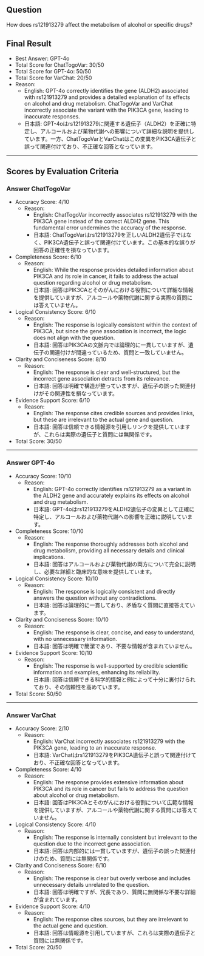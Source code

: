 ## Question

How does rs121913279 affect the metabolism of alcohol or specific drugs?

## Final Result

- Best Answer: GPT-4o
- Total Score for ChatTogoVar: 30/50
- Total Score for GPT-4o: 50/50
- Total Score for VarChat: 20/50
- Reason:
  - English: GPT-4o correctly identifies the gene (ALDH2) associated with rs121913279 and provides a detailed explanation of its effects on alcohol and drug metabolism. ChatTogoVar and VarChat incorrectly associate the variant with the PIK3CA gene, leading to inaccurate responses.
  - 日本語: GPT-4oはrs121913279に関連する遺伝子（ALDH2）を正確に特定し、アルコールおよび薬物代謝への影響について詳細な説明を提供しています。一方、ChatTogoVarとVarChatはこの変異をPIK3CA遺伝子と誤って関連付けており、不正確な回答となっています。

---

## Scores by Evaluation Criteria

### Answer ChatTogoVar
- Accuracy Score: 4/10
  - Reason: 
    - English: ChatTogoVar incorrectly associates rs121913279 with the PIK3CA gene instead of the correct ALDH2 gene. This fundamental error undermines the accuracy of the response.
    - 日本語: ChatTogoVarはrs121913279を正しいALDH2遺伝子ではなく、PIK3CA遺伝子と誤って関連付けています。この基本的な誤りが回答の正確性を損なっています。
- Completeness Score: 6/10
  - Reason: 
    - English: While the response provides detailed information about PIK3CA and its role in cancer, it fails to address the actual question regarding alcohol or drug metabolism.
    - 日本語: 回答はPIK3CAとそのがんにおける役割について詳細な情報を提供していますが、アルコールや薬物代謝に関する実際の質問には答えていません。
- Logical Consistency Score: 6/10
  - Reason: 
    - English: The response is logically consistent within the context of PIK3CA, but since the gene association is incorrect, the logic does not align with the question.
    - 日本語: 回答はPIK3CAの文脈内では論理的に一貫していますが、遺伝子の関連付けが間違っているため、質問と一致していません。
- Clarity and Conciseness Score: 8/10
  - Reason: 
    - English: The response is clear and well-structured, but the incorrect gene association detracts from its relevance.
    - 日本語: 回答は明確で構造が整っていますが、遺伝子の誤った関連付けがその関連性を損なっています。
- Evidence Support Score: 6/10
  - Reason: 
    - English: The response cites credible sources and provides links, but these are irrelevant to the actual gene and question.
    - 日本語: 回答は信頼できる情報源を引用しリンクを提供していますが、これらは実際の遺伝子と質問には無関係です。
- Total Score: 30/50

---

### Answer GPT-4o
- Accuracy Score: 10/10
  - Reason: 
    - English: GPT-4o correctly identifies rs121913279 as a variant in the ALDH2 gene and accurately explains its effects on alcohol and drug metabolism.
    - 日本語: GPT-4oはrs121913279をALDH2遺伝子の変異として正確に特定し、アルコールおよび薬物代謝への影響を正確に説明しています。
- Completeness Score: 10/10
  - Reason: 
    - English: The response thoroughly addresses both alcohol and drug metabolism, providing all necessary details and clinical implications.
    - 日本語: 回答はアルコールおよび薬物代謝の両方について完全に説明し、必要な詳細と臨床的な意味を提供しています。
- Logical Consistency Score: 10/10
  - Reason: 
    - English: The response is logically consistent and directly answers the question without any contradictions.
    - 日本語: 回答は論理的に一貫しており、矛盾なく質問に直接答えています。
- Clarity and Conciseness Score: 10/10
  - Reason: 
    - English: The response is clear, concise, and easy to understand, with no unnecessary information.
    - 日本語: 回答は明確で簡潔であり、不要な情報が含まれていません。
- Evidence Support Score: 10/10
  - Reason: 
    - English: The response is well-supported by credible scientific information and examples, enhancing its reliability.
    - 日本語: 回答は信頼できる科学的情報と例によって十分に裏付けられており、その信頼性を高めています。
- Total Score: 50/50

---

### Answer VarChat
- Accuracy Score: 2/10
  - Reason: 
    - English: VarChat incorrectly associates rs121913279 with the PIK3CA gene, leading to an inaccurate response.
    - 日本語: VarChatはrs121913279をPIK3CA遺伝子と誤って関連付けており、不正確な回答となっています。
- Completeness Score: 4/10
  - Reason: 
    - English: The response provides extensive information about PIK3CA and its role in cancer but fails to address the question about alcohol or drug metabolism.
    - 日本語: 回答はPIK3CAとそのがんにおける役割について広範な情報を提供していますが、アルコールや薬物代謝に関する質問には答えていません。
- Logical Consistency Score: 4/10
  - Reason: 
    - English: The response is internally consistent but irrelevant to the question due to the incorrect gene association.
    - 日本語: 回答は内部的には一貫していますが、遺伝子の誤った関連付けのため、質問には無関係です。
- Clarity and Conciseness Score: 6/10
  - Reason: 
    - English: The response is clear but overly verbose and includes unnecessary details unrelated to the question.
    - 日本語: 回答は明確ですが、冗長であり、質問に無関係な不要な詳細が含まれています。
- Evidence Support Score: 4/10
  - Reason: 
    - English: The response cites sources, but they are irrelevant to the actual gene and question.
    - 日本語: 回答は情報源を引用していますが、これらは実際の遺伝子と質問には無関係です。
- Total Score: 20/50